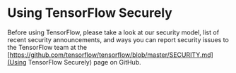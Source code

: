 # Using TensorFlow Securely

Before using TensorFlow, please take a look at our security model, list of
recent security announcements, and ways you can report security issues to the
TensorFlow team at the
[https://github.com/tensorflow/tensorflow/blob/master/SECURITY.md](Using
TensorFlow Securely) page on GitHub.
